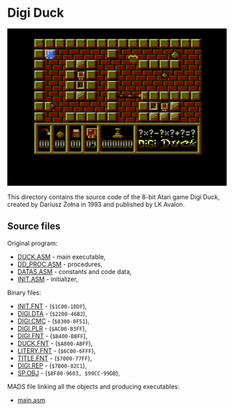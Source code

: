 # Digi Duck

![Digi Duck](img/digi-duck.png)

This directory contains the source code of the 8-bit Atari game Digi Duck, created by Dariusz Żołna in 1993 and published by LK Avalon.

## Source files

Original program:

* [DUCK.ASM](src/DUCK.ASM) - main executable,
* [DD_PROC.ASM](src/DD_PROC.ASM) - procedures,
* [DATAS.ASM](src/DATAS.ASM) - constants and code data,
* [INIT.ASM](src/INIT.ASM) - initializer,

Binary files:

* [INIT.FNT](src/INIT.FNT) - (`$1C00-1DDF`),
* [DIGI.DTA](src/DIGI.DTA) - (`$2200-46B2`),
* [DIGI.CMC](src/DIGI.CMC) - (`$8300-8F51`),
* [DIGI.PLR](src/DIGI.PLR) - (`$AC00-B3FF`),
* [DIGI.FNT](src/DIGI.FNT) - (`$B400-BBFF`),
* [DUCK.FNT](src/DUCK.FNT) - (`$A800-ABFF`),
* [LITERY.FNT](src/LITERY.FNT) - (`$6C00-6FFF`),
* [TITLE.FNT](src/TITLE.FNT) - (`$7000-77FF`),
* [DIGI.REP](src/DIGI.REP) - (`$7B00-82C1`),
* [SP.OBJ](src/SP.OBJ) - (`$8F80-9603, $99CC-99DB`),

MADS file linking all the objects and producing executables:

* [main.asm](main.asm)
